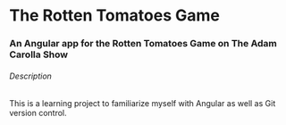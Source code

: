 # The Rotten Tomatoes Game
### An Angular app for the Rotten Tomatoes Game on The Adam Carolla Show

###### Description
This is a learning project to familiarize myself with Angular as well as Git version control.